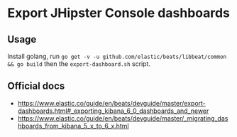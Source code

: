# Export JHipster Console dashboards

## Usage

Install golang, run `go get -v -u github.com/elastic/beats/libbeat/common && go build` then the `export-dashboard.sh` script.

## Official docs

* https://www.elastic.co/guide/en/beats/devguide/master/export-dashboards.html#_exporting_kibana_6_0_dashboards_and_newer
* https://www.elastic.co/guide/en/beats/devguide/master/_migrating_dashboards_from_kibana_5_x_to_6_x.html